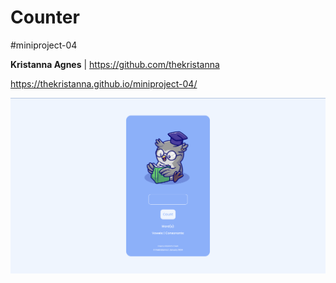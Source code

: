 # Counter
#miniproject-04

**Kristanna Agnes** | https://github.com/thekristanna

https://thekristanna.github.io/miniproject-04/

![Website Preview](img/screenshot-04.png)
